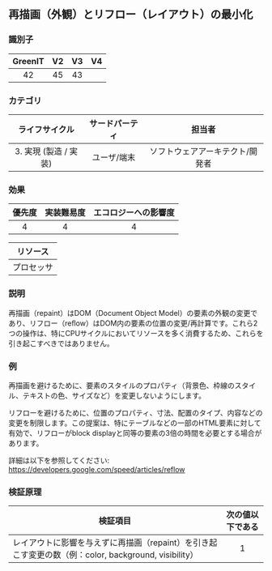 ## 再描画（外観）とリフロー（レイアウト）の最小化

### 識別子

| GreenIT |  V2  |  V3  |  V4  |
|:-------:|:----:|:----:|:----:|
|  42    | 45  | 43  |      |

### カテゴリ

| ライフサイクル |  サードパーティ  |  担当者  |
|:---------:|:----:|:----:|
| 3. 実現 (製造 / 実装) | ユーザ/端末 | ソフトウェアアーキテクト/開発者 |

### 効果

| 優先度 |      実装難易度       |  エコロジーへの影響度    |
|:-------------------:|:-------------------------:|:---------------------:|
| 4 | 4 | 4 |

|リソース                                      |
|:----------------------------------------------------------:|
| プロセッサ    |

### 説明

再描画（repaint）はDOM（Document Object Model）の要素の外観の変更であり、リフロー（reﬂow）はDOM内の要素の位置の変更/再計算です。これら2つの操作は、特にCPUサイクルにおいてリソースを多く消費するため、これらを引き起こすべきではありません。

### 例

再描画を避けるために、要素のスタイルのプロパティ（背景色、枠線のスタイル、テキストの色、サイズなど）を変更しないようにします。

リフローを避けるために、位置のプロパティ、寸法、配置のタイプ、内容などの変更を制限します。この提案は、特にテーブルなどの一部のHTML要素に対して有効で、リフローがblock displayと同等の要素の3倍の時間を必要とする場合があります。

詳細は以下を参照してください:
https://developers.google.com/speed/articles/reflow


### 検証原理

| 検証項目     | 次の値以下である   |  
|-------------------|:-------------------------:|
|  レイアウトに影響を与えずに再描画（repaint）を引き起こす変更の数（例：color, background, visibility） | 1  |
